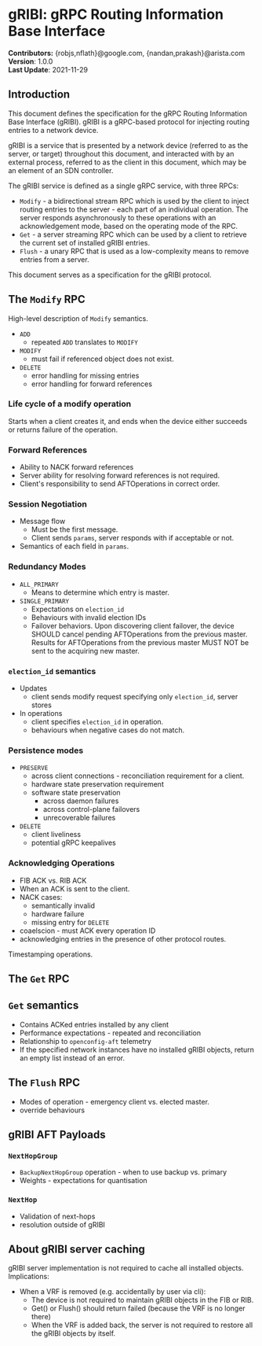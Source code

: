 # gRIBI: gRPC Routing Information Base Interface

**Contributors:** {robjs,nflath}@google.com, {nandan,prakash}@arista.com  
**Version**: 1.0.0  
**Last Update**: 2021-11-29  

## Introduction

This document defines the specification for the gRPC Routing Information Base Interface (gRIBI). gRIBI is a gRPC-based protocol for injecting routing entries
to a network device.

gRIBI is a service that is presented by a network device (referred to as the
server, or target) throughout this document, and interacted with by an external
process, referred to as the client in this document, which may be an element of
an SDN controller.

The gRIBI service is defined as a single gRPC service, with three RPCs:
 * `Modify` - a bidirectional stream RPC which is used by the client to inject
   routing entries to the server - each part of an individual operation. The 
   server responds asynchronously to these operations with an acknowledgement
   mode, based on the operating mode of the RPC.
 * `Get` - a server streaming RPC which can be used by a client to retrieve the
   current set of installed gRIBI entries.
 * `Flush` - a unary RPC that is used as a low-complexity means to remove
   entries from a server.

This document serves as a specification for the gRIBI protocol.

## The `Modify` RPC

High-level description of `Modify` semantics.

* `ADD`
  * repeated `ADD` translates to `MODIFY`
* `MODIFY`
  * must fail if referenced object does not exist.
* `DELETE`
  * error handling for missing entries
  * error handling for forward references

### Life cycle of a modify operation
Starts when a client creates it, and ends when the device either succeeds or returns failure of the operation. 

### Forward References
* Ability to NACK forward references
* Server ability for resolving forward references is not required.
* Client's responsibility to send AFTOperations in correct order.

### Session Negotiation

* Message flow
  * Must be the first message.
  * Client sends `params`, server responds with if acceptable or not.
* Semantics of each field in `params`.

### Redundancy Modes

* `ALL_PRIMARY`
  * Means to determine which entry is master.
* `SINGLE_PRIMARY`
  * Expectations on `election_id`
  * Behaviours with invalid election IDs
  * Failover behaviors. Upon discovering client failover, the device SHOULD cancel pending AFTOperations from the previous master. Results for AFTOperations from the previous master MUST NOT be sent to the acquiring new master.

### `election_id` semantics

* Updates
  * client sends modify request specifying only `election_id`, server stores
* In operations
  * client specifies `election_id` in operation.
  * behaviours when negative cases do not match.

### Persistence modes

* `PRESERVE`
  * across client connections - reconciliation requirement for a client.
  * hardware state preservation requirement
  * software state preservation
    * across daemon failures
    * across control-plane failovers
    * unrecoverable failures
* `DELETE`
   * client liveliness
   * potential gRPC keepalives

### Acknowledging Operations

* FIB ACK vs. RIB ACK
* When an ACK is sent to the client.
* NACK cases:
  * semantically invalid
  * hardware failure
  * missing entry for `DELETE`
* coaelscion - must ACK every operation ID
* acknowledging entries in the presence of other protocol routes.

Timestamping operations.

## The `Get` RPC

## `Get` semantics
* Contains ACKed entries installed by any client
* Performance expectations - repeated and reconciliation
* Relationship to `openconfig-aft` telemetry
* If the specified network instances have no installed gRIBI objects, return an empty list instead of an error.

## The `Flush` RPC
* Modes of operation - emergency client vs. elected master.
* override behaviours

## gRIBI AFT Payloads

### `NextHopGroup`

* `BackupNextHopGroup` operation - when to use backup vs. primary
* Weights - expectations for quantisation

### `NextHop`

* Validation of next-hops
* resolution outside of gRIBI

## About gRIBI server caching
gRIBI server implementation is not required to cache all installed objects.
Implications:
  * When a VRF is removed (e.g. accidentally by user via cli):
    * The device is not required to maintain gRIBI objects in the FIB or RIB.
    * Get() or Flush() should return failed (because the VRF is no longer there)
    * When the VRF is added back, the server is not required to restore all the gRIBI objects by itself.
